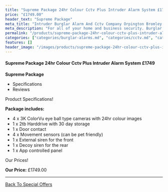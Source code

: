 ```yaml
---
title: "Supreme Package 24hr Colour Cctv Plus Intruder Alarm System £1749"
price: "£1749.00"
header_text: "Supreme Package"
meta_title: "Intruder Burglar Alarm And Cctv Company Orpington Bromley Eltham"
meta_description: "For all of your home and business security. Burglar Alarm Servicing, Burglar Alarm Installation, Alarm Battery and CCTV in Orpington. Call 020 8302 4065"
permalink: "/products/supreme-package-24hr-colour-cctv-plus-intruder-alarm-system-1749/"
categories: ["categories/burglar-alarms.md", "categories/cctv.md", "categories/special-offers.md"]
features: []
header_image: "/images/products/supreme-package-24hr-colour-cctv-plus-intruder-alarm-system-1749.webp"
---
```


#### Supreme Package 24hr Colour Cctv Plus Intruder Alarm System £1749

**Supreme Package**

-   Specifications
-   Reviews

Product Specifications!


**Package includes:**

- 4 x 3K ColorVu eye ball type cameras with 24hr colour images
- 1 x 2tb Harddrive with 30 day storage
- 1 x Door contact
- 4 x Movement sensors (can be pet friendly)
- 1 x External siren for the front
- 1 x Decoy siren for the rear
- 1 x App controlled panel


Our Prices!


**Our Price:** £1749.00


------------------------------------------------------------------------

[ Back To Special Offers](/categories/special-offers/)